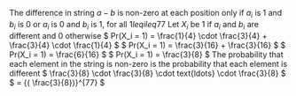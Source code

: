 The difference in string $a-b$ is non-zero at each position only if $a_i$ is 1 and $b_i$ is 0 or $a_i$ is 0 and $b_i$ is 1, for all $1 leq i leq 77$
Let $X_i$ be 1 if $a_i$ and $b_i$ are different and 0 otherwise
$ Pr(X_i = 1) = \frac{1}{4} \cdot \frac{3}{4} + \frac{3}{4} \cdot \frac{1}{4} $
$ Pr(X_i = 1) = \frac{3}{16} + \frac{3}{16} $
$ Pr(X_i = 1) = \frac{6}{16} $
$ Pr(X_i = 1) = \frac{3}{8} $
The probability that each element in the string is non-zero is the probability that each element is different
$ \frac{3}{8} \cdot \frac{3}{8} \cdot text{ldots} \cdot \frac{3}{8} $
$ = {( \frac{3}{8})}^{77} $

